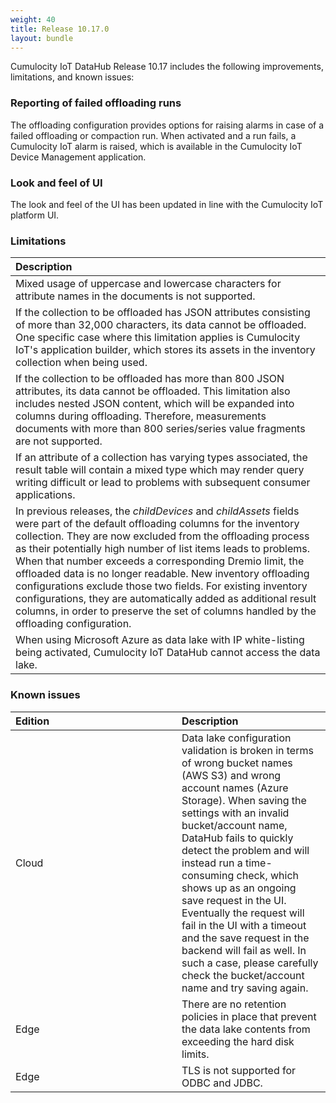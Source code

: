 ```yaml
---
weight: 40
title: Release 10.17.0
layout: bundle
---
```


Cumulocity IoT DataHub Release 10.17 includes the following improvements, limitations, and known issues:

### Reporting of failed offloading runs

The offloading configuration provides options for raising alarms in case of a failed offloading or compaction run. When activated and a run fails, a Cumulocity IoT alarm is raised, which is available in the Cumulocity IoT Device Management application.

### Look and feel of UI

The look and feel of the UI has been updated in line with the Cumulocity IoT platform UI.

### Limitations

|<div style="width:250px">Description</div>
|:---
|Mixed usage of uppercase and lowercase characters for attribute names in the documents is not supported.|
|If the collection to be offloaded has JSON attributes consisting of more than 32,000 characters, its data cannot be offloaded. One specific case where this limitation applies is Cumulocity IoT's application builder, which stores its assets in the inventory collection when being used.|
|If the collection to be offloaded has more than 800 JSON attributes, its data cannot be offloaded. This limitation also includes nested JSON content, which will be expanded into columns during offloading. Therefore, measurements documents with more than 800 series/series value fragments are not supported.|
|If an attribute of a collection has varying types associated, the result table will contain a mixed type which may render query writing difficult or lead to problems with subsequent consumer applications.|
|In previous releases, the *childDevices* and *childAssets* fields were part of the default offloading columns for the inventory collection. They are now excluded from the offloading process as their potentially high number of list items leads to problems. When that number exceeds a corresponding Dremio limit, the offloaded data is no longer readable. New inventory offloading configurations exclude those two fields. For existing inventory configurations, they are automatically added as additional result columns, in order to preserve the set of columns handled by the offloading configuration.|
|When using Microsoft Azure as data lake with IP white-listing being activated, Cumulocity IoT DataHub cannot access the data lake.|

### Known issues

|<div style="width:250px">Edition|Description|
|:---|:---|
|Cloud|Data lake configuration validation is broken in terms of wrong bucket names (AWS S3) and wrong account names (Azure Storage). When saving the settings with an invalid bucket/account name, DataHub fails to quickly detect the problem and will instead run a time-consuming check, which shows up as an ongoing save request in the UI. Eventually the request will fail in the UI with a timeout and the save request in the backend will fail as well. In such a case, please carefully check the bucket/account name and try saving again.|
|Edge|There are no retention policies in place that prevent the data lake contents from exceeding the hard disk limits.|
|Edge|TLS is not supported for ODBC and JDBC.|
